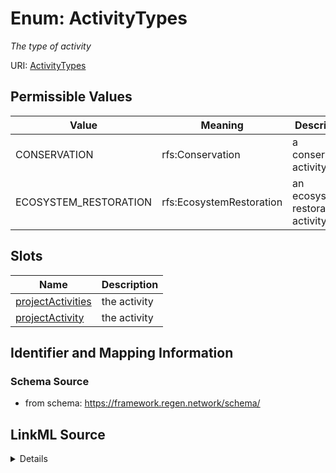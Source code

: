 # Enum: ActivityTypes




_The type of activity_



URI: [ActivityTypes](ActivityTypes.md)

## Permissible Values

| Value | Meaning | Description |
| --- | --- | --- |
| CONSERVATION | rfs:Conservation | a conservation activity |
| ECOSYSTEM_RESTORATION | rfs:EcosystemRestoration | an ecosystem restoration activity |




## Slots

| Name | Description |
| ---  | --- |
| [projectActivities](projectActivities.md) | the activity |
| [projectActivity](projectActivity.md) | the activity |






## Identifier and Mapping Information







### Schema Source


* from schema: https://framework.regen.network/schema/






## LinkML Source

<details>
```yaml
name: ActivityTypes
description: The type of activity
from_schema: https://framework.regen.network/schema/
rank: 1000
permissible_values:
  CONSERVATION:
    text: CONSERVATION
    description: a conservation activity
    meaning: rfs:Conservation
  ECOSYSTEM_RESTORATION:
    text: ECOSYSTEM_RESTORATION
    description: an ecosystem restoration activity
    meaning: rfs:EcosystemRestoration

```
</details>

